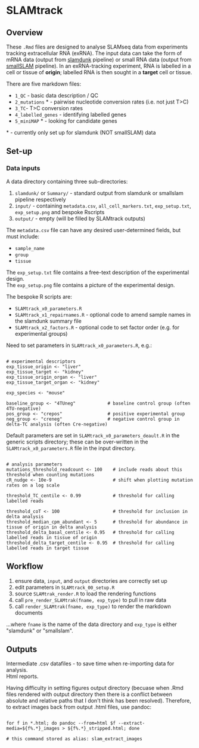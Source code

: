 # SLAMtrack

## Overview  

These `.Rmd` files are designed to analyse SLAMseq data from experiments tracking extracellular RNA (exRNA).  The input data can take the form of mRNA data (output from [slamdunk](https://t-neumann.github.io/slamdunk/) pipeline) or small RNA data (output from [smallSLAM](https://github.com/robertwhunter/smallSLAM) pipeline).  In an exRNA-tracking experiment, RNA is labelled in a cell or tissue of **origin**; labelled RNA is then sought in a **target** cell or tissue.  

There are five markdown files:  

- `1_QC` - basic data description / QC  
- `2_mutations` \* - pairwise nucleotide conversion rates (i.e. not just T>C)  
- `3_TC`- T>C conversion rates  
- `4_labelled_genes` - identifying labelled genes  
- `5_miniMAP` \* - looking for candidate genes  

\* - currently only set up for slamdunk (NOT smallSLAM) data


## Set-up

### Data inputs

A data directory containing three sub-directories:  

1) `slamdunk/` or `Summary/` - standard output from slamdunk or smallslam pipeline respectively  
2) `input/` - containing `metadata.csv`, `all_cell_markers.txt`, `exp_setup.txt`, `exp_setup.png` and bespoke Rscripts
3) `output/` - empty (will be filled by SLAMtrack outputs)  


The `metadata.csv` file can have any desired user-determined fields, but must include:  

- `sample_name`  
- `group`  
- `tissue`  

The `exp_setup.txt` file contains a free-text description of the experimental design.  
The `exp_setup.png` file contains a picture of the experimental design.  


The bespoke R scripts are:  

- `SLAMtrack_x0_parameters.R`  
- `SLAMtrack_x1_repairnames.R` - optional code to amend sample names in the slamdunk summary file  
- `SLAMtrack_x2_factors.R` - optional code to set factor order (e.g. for experimental groups) 


Need to set parameters in `SLAMtrack_x0_parameters.R`, e.g.:  

```{r example_parameters}

# experimental descriptors
exp_tissue_origin <- "liver" 
exp_tissue_target <- "kidney"
exp_tissue_origin_organ <- "liver"
exp_tissue_target_organ <- "kidney"

exp_species <- "mouse"

baseline_group <- "4TUneg"            # baseline control group (often 4TU-negative)
pos_group <- "crepos"                 # positive experimental group
neg_group <- "creneg"                 # negative control group in delta-TC analysis (often Cre-negative)

```

Default parameters are set in `SLAMtrack_x0_parameters_deault.R` in the generic scripts directory; these can be over-written in the `SLAMtrack_x0_parameters.R` file in the input directory.  

```{r default_parameters}

# analysis parameters
mutations_threshold_readcount <- 100    # include reads about this threshold when counting mutations
cR_nudge <- 10e-9                       # shift when plotting mutation rates on a log scale

threshold_TC_centile <- 0.99            # threshold for calling labelled reads

threshold_coT <- 100                    # threshold for inclusion in delta analysis
threshold_median_cpm_abundant <- 5      # threshold for abundance in tissue of origin in delta analysis 
threshold_delta_basal_centile <- 0.95   # threshold for calling labelled reads in tissue of origin 
threshold_delta_target_centile <- 0.95  # threshold for calling labelled reads in target tissue

```


## Workflow

1) ensure data, `input`, and `output` directories are correctly set up  
2) edit parameters in `SLAMtrack_00_setup.R`  
3) source `SLAMtrak_render.R` to load the rendering functions  
4) call `pre_render_SLAMtrak(fname, exp_type)` to pull in raw data  
5) call `render_SLAMtrak(fname, exp_type)` to render the markdown documents  

...where `fname` is the name of the data directory and `exp_type` is either "slamdunk" or "smallslam".  


## Outputs

Intermediate .csv datafiles - to save time when re-importing data for analysis.  
Html reports.  

Having difficulty in setting figures output directory (becuase when .Rmd files rendered with output directory then there is a conflict between absolute and relative paths that I don't think has been resolved).  Therefore, to extract images back from output .html files, use pandoc:  

```{bash, eval = FALSE}

for f in *.html; do pandoc --from=html $f --extract-media=${f%.*}_images > ${f%.*}_stripped.html; done

# this command stored as alias: slam_extract_images

```